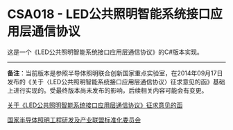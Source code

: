 # CSA018 - LED公共照明智能系统接口应用层通信协议
这是一个《LED公共照明智能系统接口应用层通信协议》的C#版本实现。

***
**备注**：当前版本是参照半导体照明联合创新国家重点实验室，在2014年09月17日发布的《关于〈LED公共照明智能系统接口应用层通信协议〉征求意见的函》基础上进行实现的。受最终版本尚未发布的影响，后续相关内容可能会有变更。

[关于《LED公共照明智能系统接口应用层通信协议》征求意见的函](http://csas.china-led.net/?c=news&m=view&id=65)

[国家半导体照明工程研发及产业联盟标准化委员会](http://csas.china-led.net/)
